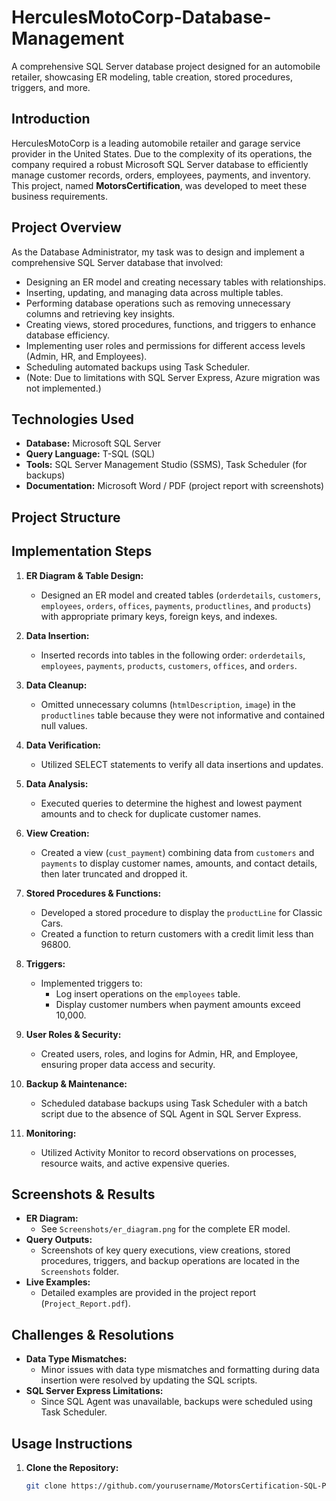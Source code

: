 # HerculesMotoCorp-Database-Management
A comprehensive SQL Server database project designed for an automobile retailer, showcasing ER modeling, table creation, stored procedures, triggers, and more.

## Introduction

HerculesMotoCorp is a leading automobile retailer and garage service provider in the United States. Due to the complexity of its operations, the company required a robust Microsoft SQL Server database to efficiently manage customer records, orders, employees, payments, and inventory. This project, named **MotorsCertification**, was developed to meet these business requirements.

## Project Overview

As the Database Administrator, my task was to design and implement a comprehensive SQL Server database that involved:
- Designing an ER model and creating necessary tables with relationships.
- Inserting, updating, and managing data across multiple tables.
- Performing database operations such as removing unnecessary columns and retrieving key insights.
- Creating views, stored procedures, functions, and triggers to enhance database efficiency.
- Implementing user roles and permissions for different access levels (Admin, HR, and Employees).
- Scheduling automated backups using Task Scheduler.
- (Note: Due to limitations with SQL Server Express, Azure migration was not implemented.)

## Technologies Used

- **Database:** Microsoft SQL Server
- **Query Language:** T-SQL (SQL)
- **Tools:** SQL Server Management Studio (SSMS), Task Scheduler (for backups)
- **Documentation:** Microsoft Word / PDF (project report with screenshots)

## Project Structure


## Implementation Steps

1. **ER Diagram & Table Design:**  
   - Designed an ER model and created tables (`orderdetails`, `customers`, `employees`, `orders`, `offices`, `payments`, `productlines`, and `products`) with appropriate primary keys, foreign keys, and indexes.

2. **Data Insertion:**  
   - Inserted records into tables in the following order: `orderdetails`, `employees`, `payments`, `products`, `customers`, `offices`, and `orders`.

3. **Data Cleanup:**  
   - Omitted unnecessary columns (`htmlDescription`, `image`) in the `productlines` table because they were not informative and contained null values.

4. **Data Verification:**  
   - Utilized SELECT statements to verify all data insertions and updates.

5. **Data Analysis:**  
   - Executed queries to determine the highest and lowest payment amounts and to check for duplicate customer names.

6. **View Creation:**  
   - Created a view (`cust_payment`) combining data from `customers` and `payments` to display customer names, amounts, and contact details, then later truncated and dropped it.

7. **Stored Procedures & Functions:**  
   - Developed a stored procedure to display the `productLine` for Classic Cars.
   - Created a function to return customers with a credit limit less than 96800.

8. **Triggers:**  
   - Implemented triggers to:
     - Log insert operations on the `employees` table.
     - Display customer numbers when payment amounts exceed 10,000.

9. **User Roles & Security:**  
   - Created users, roles, and logins for Admin, HR, and Employee, ensuring proper data access and security.

10. **Backup & Maintenance:**  
    - Scheduled database backups using Task Scheduler with a batch script due to the absence of SQL Agent in SQL Server Express.

11. **Monitoring:**  
    - Utilized Activity Monitor to record observations on processes, resource waits, and active expensive queries.

## Screenshots & Results

- **ER Diagram:**  
  - See `Screenshots/er_diagram.png` for the complete ER model.
- **Query Outputs:**  
  - Screenshots of key query executions, view creations, stored procedures, triggers, and backup operations are located in the `Screenshots` folder.
- **Live Examples:**  
  - Detailed examples are provided in the project report (`Project_Report.pdf`).

## Challenges & Resolutions

- **Data Type Mismatches:**  
  - Minor issues with data type mismatches and formatting during data insertion were resolved by updating the SQL scripts.
- **SQL Server Express Limitations:**  
  - Since SQL Agent was unavailable, backups were scheduled using Task Scheduler.

## Usage Instructions

1. **Clone the Repository:**

   ```bash
   git clone https://github.com/yourusername/MotorsCertification-SQL-Project.git

